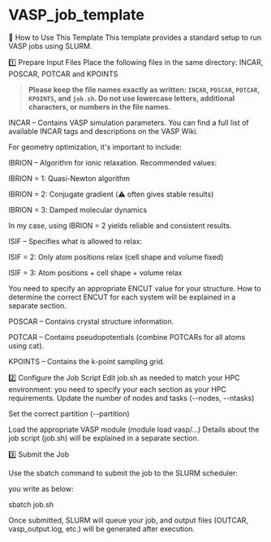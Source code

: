 # VASP_job_template
🚀 How to Use This Template
This template provides a standard setup to run VASP jobs using SLURM.

1️⃣ Prepare Input Files
Place the following files in the same directory:
INCAR, POSCAR, POTCAR and KPOINTS
> **Please keep the file names exactly as written: `INCAR`, `POSCAR`, `POTCAR`, `KPOINTS`, and `job.sh`. Do not use lowercase letters, additional characters, or numbers in the file names.**
 

INCAR – Contains VASP simulation parameters.
You can find a full list of available INCAR tags and descriptions on the VASP Wiki.

For geometry optimization, it's important to include:

IBRION – Algorithm for ionic relaxation.
Recommended values:

IBRION = 1: Quasi-Newton algorithm

IBRION = 2: Conjugate gradient (⚠️ often gives stable results)

IBRION = 3: Damped molecular dynamics

In my case, using IBRION = 2 yields reliable and consistent results.

ISIF – Specifies what is allowed to relax:

ISIF = 2: Only atom positions relax (cell shape and volume fixed)

ISIF = 3: Atom positions + cell shape + volume relax

You need to specify an appropriate ENCUT value for your structure. How to determine the correct ENCUT for each system will be explained in a separate section. 

POSCAR – Contains crystal structure information.

POTCAR – Contains pseudopotentials (combine POTCARs for all atoms using cat).

KPOINTS – Contains the k-point sampling grid.

2️⃣ Configure the Job Script
Edit job.sh as needed to match your HPC environment:
you need to specify your each section as your HPC requirements. 
Update the number of nodes and tasks (--nodes, --ntasks)

Set the correct partition (--partition)

Load the appropriate VASP module (module load vasp/…)
Details about the job script (job.sh) will be explained in a separate section.

3️⃣ Submit the Job

Use the sbatch command to submit the job to the SLURM scheduler:

you write as below:

sbatch job.sh

Once submitted, SLURM will queue your job, and output files (OUTCAR, vasp_output.log, etc.) will be generated after execution.
